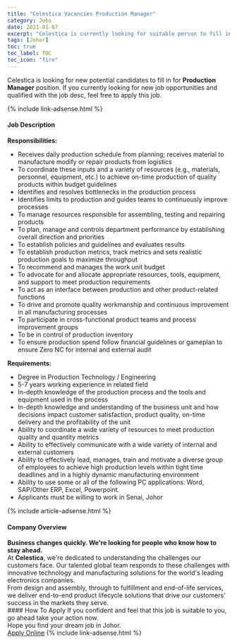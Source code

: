 ```yaml
---
title: "Celestica Vacancies Production Manager" 
category: Jobs 
date: 2021-01-07 
excerpt: "Celestica is currently looking for suitable person to fill in the Production Manager which positioned at Johor" 
tags: [Johor] 
toc: true 
toc_label: TOC 
toc_icon: "fire" 
--- 
```


<p>Celestica is looking for new potential candidates to fill in for <b>Production Manager</b> position. If you currently looking for new job opportunities and qualified with the job desc, feel free to apply this job.
</p>{% include link-adsense.html %} 
<div><div><h4>Job Description</h4></div><div><div><span><div><div><strong>Responsibilities:</strong></div><ul><li>Receives daily production schedule from planning; receives material to manufacture modify or repair products from logistics</li><li>To coordinate these inputs and a variety of resources (e.g., materials, personnel, equipment, etc.) to achieve on-time production of quality products within budget guidelines</li><li>Identifies and resolves bottlenecks in the production process</li><li>Identifies limits to production and guides teams to continuously improve processes</li><li>To manage resources responsible for assembling, testing and repairing products</li><li>To plan, manage and controls department performance by establishing overall direction and priorities</li><li>To establish policies and guidelines and evaluates results</li><li>To establish production metrics, track metrics and sets realistic production goals to maximize throughput</li><li>To recommend and manages the work unit budget</li><li>To advocate for and allocate appropriate resources, tools, equipment, and support to meet production requirements</li><li>To act as an interface between production and other product-related functions</li><li>To drive and promote quality workmanship and continuous improvement in all manufacturing processes</li><li>To participate in cross-functional product teams and process improvement groups</li><li>To be in control of production inventory</li><li>To ensure production spend follow financial guidelines or gameplan to ensure Zero NC for internal and external audit</li></ul><div><strong>Requirements:</strong></div><ul><li>Degree in Production Technology / Engineering</li><li>5-7 years working experience in related field</li><li>In-depth knowledge of the production process and the tools and equipment used in the process</li><li>In-depth knowledge and understanding of the business unit and how decisions impact customer satisfaction, product quality, on-time delivery and the profitability of the unit</li><li>Ability to coordinate a wide variety of resources to meet production quality and quantity metrics</li><li>Ability to effectively communicate with a wide variety of internal and external customers</li><li>Ability to effectively lead, manages, train and motivate a diverse group of employees to achieve high production levels within tight time deadlines and in a highly dynamic manufacturing environment</li><li>Ability to use some or all of the following PC applications: Word, SAP/Other ERP, Excel, Powerpoint.</li><li>Applicants must be willing to work in Senai, Johor</li></ul></div></span></div></div></div> 
{% include article-adsense.html %} 
<div><div><h4>Company Overview</h4></div><div><div><span><div><div>
<strong>Business changes quickly. We're looking for people who know how to stay ahead.</strong></div>
<div>
	At <strong>Celestica</strong>, we're dedicated to understanding the challenges our customers face. Our talented global team responds to these challenges with innovative technology and manufacturing solutions for the world's leading electronics companies.</div>
<div>
	From design and assembly, through to fulfillment and end-of-life services, we deliver end-to-end product lifecycle solutions that drive our customers' success in the markets they serve.</div></div></span></div></div></div> 
#### How To Apply 
If you confident and feel that this job is suitable to you, go ahead take your action now. <br/> 
Hope you find your dream job in Johor. <br/> 
<a href="https://www.jobstreet.com.my/en/job/production-manager-4458855?jobId=jobstreet-my-job-4458855&sectionRank=17&token=0~19745998-085e-446b-a4ec-e2af198455cb&fr=SRP%20View%20In%20New%20Ta" class="btn btn--info" target="_blank" rel="nofollow noopenner">Apply Online</a> 
{% include link-adsense.html %} 